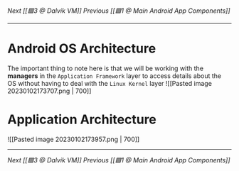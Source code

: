 _Next [[🟩3 @ Dalvik VM]]_
_Previous [[🟩1 @ Main Android App Components]]_

---

# Android OS Architecture
The important thing to note here is that we will be working with the **managers** in the `Application Framework` layer to access details about the OS without having to deal with the `Linux Kernel` layer 
![[Pasted image 20230102173707.png | 700]]

# Application Architecture

![[Pasted image 20230102173957.png | 700]]

---

_Next [[🟩3 @ Dalvik VM]]_
_Previous [[🟩1 @ Main Android App Components]]_
